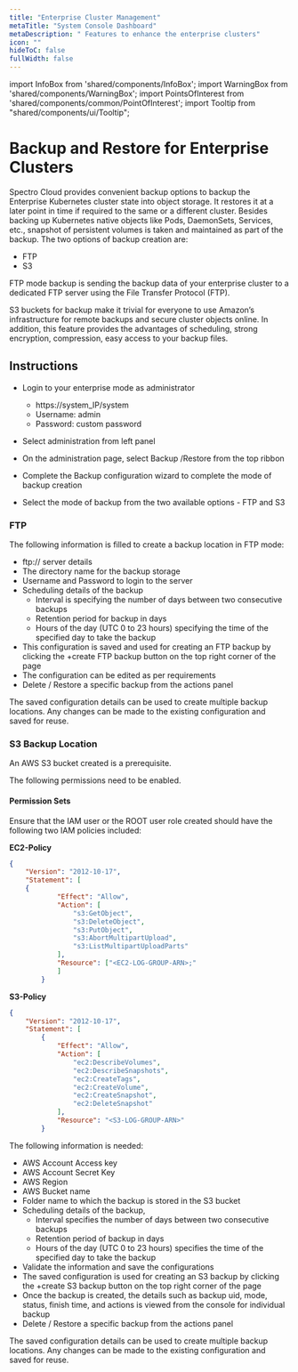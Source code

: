 ```yaml
---
title: "Enterprise Cluster Management"
metaTitle: "System Console Dashboard"
metaDescription: " Features to enhance the enterprise clusters"
icon: ""
hideToC: false
fullWidth: false
---
```


import InfoBox from 'shared/components/InfoBox';
import WarningBox from 'shared/components/WarningBox';
import PointsOfInterest from 'shared/components/common/PointOfInterest';
import Tooltip from "shared/components/ui/Tooltip";



# Backup and Restore for Enterprise Clusters

Spectro Cloud provides convenient backup options to backup the Enterprise Kubernetes cluster state into object storage. It restores it at a later point in time if required to the same or a different cluster. Besides backing up Kubernetes native objects like Pods, DaemonSets, Services, etc., snapshot of persistent volumes is taken and maintained as part of the backup. The two options of backup creation are:
* FTP
* S3

FTP mode backup is sending the backup data of your enterprise cluster to a dedicated FTP server using the File Transfer Protocol (FTP).

S3 buckets for backup make it trivial for everyone to use Amazon’s infrastructure for remote backups and secure cluster objects online. In addition, this feature provides the advantages of scheduling, strong encryption, compression, easy access to your backup files. 

## Instructions

* Login to your enterprise mode as administrator

  * https://system_IP/system
  * Username: admin
  * Password: custom password
* Select administration from left panel
* On the administration page, select Backup /Restore from the top ribbon
* Complete the Backup configuration wizard to complete the mode of backup creation
* Select the mode of backup from the two available options - FTP and S3
### FTP

The following information is filled to create a backup location in FTP mode:
* ftp:// server details
* The directory name for the backup storage
* Username and Password to login to the server
* Scheduling details of the backup
	* Interval is specifying the number of days between two consecutive backups
	* Retention period for backup in days
	* Hours of the day (UTC 0 to 23 hours) specifying the time of the specified day to take the backup
* This configuration is saved and used for creating an FTP backup by clicking the +create FTP backup button on the top right corner of the page
* The configuration can be edited as per requirements
* Delete / Restore a specific backup from the actions panel

<InfoBox>
The saved configuration details can be used to create multiple backup locations. 
Any changes can be made to the existing configuration and saved for reuse. 
</InfoBox>

### S3 Backup Location

<WarningBox>

An AWS S3 bucket created is a prerequisite.

The following permissions need to be enabled.

</WarningBox>

#### Permission Sets
Ensure that the IAM user or the ROOT user role created should have the following two IAM policies included:

**EC2-Policy**

```json
{
    "Version": "2012-10-17",
    "Statement": [
	{
            "Effect": "Allow",
            "Action": [
                "s3:GetObject",
                "s3:DeleteObject",
                "s3:PutObject",
                "s3:AbortMultipartUpload",
                "s3:ListMultipartUploadParts"
            ],
            "Resource": ["<EC2-LOG-GROUP-ARN>;"
            ]
        }
```


**S3-Policy**

```json
{
    "Version": "2012-10-17",
    "Statement": [
        {
            "Effect": "Allow",
            "Action": [
                "ec2:DescribeVolumes",
                "ec2:DescribeSnapshots",
                "ec2:CreateTags",
                "ec2:CreateVolume",
                "ec2:CreateSnapshot",
                "ec2:DeleteSnapshot"
            ],
            "Resource": "<S3-LOG-GROUP-ARN>"
        }
```

The following information is needed:
* AWS Account Access key
* AWS Account Secret Key
* AWS Region
* AWS Bucket name
* Folder name to which the backup is stored in the S3 bucket
* Scheduling details of the backup,
	* Interval specifies the number of days between two consecutive backups
	* Retention period of backup in days
	* Hours of the day (UTC 0 to 23 hours) specifies the time of the specified day to take the backup
* Validate the information and save the configurations
* The saved configuration is used for creating an S3 backup by clicking the +create S3 backup button on the top right corner of the page
* Once the backup is created, the details such as backup uid, mode, status, finish time, and actions is viewed from the console for individual backup
* Delete / Restore a specific backup from the actions panel 

<InfoBox>
The saved configuration details can be used to create multiple backup locations. Any changes can be made to the existing configuration and saved for reuse. 
</InfoBox>
